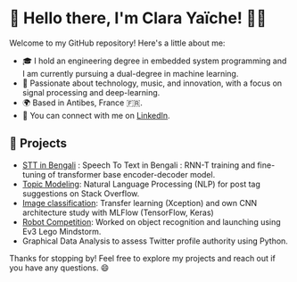# 👋 Hello there, I'm Clara Yaïche! 👩‍💻

Welcome to my GitHub repository! Here's a little about me:

- 🎓 I hold an engineering degree in embedded system programming and I am currently pursuing a dual-degree in machine learning.
- 🌟 Passionate about technology, music, and innovation, with a focus on signal processing and deep-learning.
- 🌍 Based in Antibes, France 🇫🇷.
- 📧 You can connect with me on [LinkedIn](https://www.linkedin.com/in/clara-yaiche/).

## 🚀 Projects
- [STT in Bengali](https://github.com/CYaiche/bengali_ASR) : Speech To Text in Bengali : RNN-T training and fine-tuning of transformer base encoder-decoder model.    
- [Topic Modeling](https://github.com/CYaiche/nlp_topic_modelling): Natural Language Processing (NLP) for post tag suggestions on Stack Overflow.
- [Image classification](https://github.com/CYaiche/dog_breed_classification): Transfer learning (Xception) and own CNN architecture study with MLFlow (TensorFlow, Keras)
- [Robot Competition](https://os-robot-frosties.mystrikingly.com/): Worked on object recognition and launching using Ev3 Lego Mindstorm.
- Graphical Data Analysis to assess Twitter profile authority using Python.

Thanks for stopping by! Feel free to explore my projects and reach out if you have any questions. 😄
